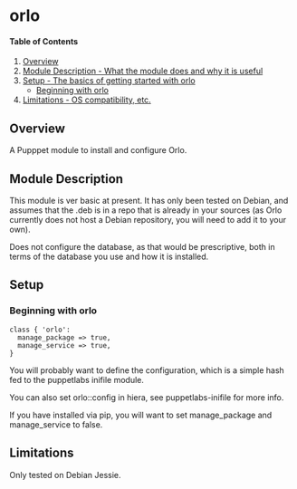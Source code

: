 # orlo

#### Table of Contents

1. [Overview](#overview)
2. [Module Description - What the module does and why it is useful](#module-description)
3. [Setup - The basics of getting started with orlo](#setup)
    * [Beginning with orlo](#beginning-with-orlo)
4. [Limitations - OS compatibility, etc.](#limitations)

## Overview

A Pupppet module to install and configure Orlo.

## Module Description

This module is ver basic at present. It has only been tested on Debian, and
assumes that the .deb is in a repo that is already in your sources (as Orlo
currently does not host a Debian repository, you will need to add it to your
own).

Does not configure the database, as that would be prescriptive, both in terms
of the database you use and how it is installed.

## Setup

### Beginning with orlo

```puppet
class { 'orlo':
  manage_package => true,
  manage_service => true,
}
```

You will probably want to define the configuration, which is a simple hash fed 
to the puppetlabs inifile module.

You can also set orlo::config in hiera, see puppetlabs-inifile for more info.

If you have installed via pip, you will want to set manage_package and 
manage_service to false.

## Limitations

Only tested on Debian Jessie.

